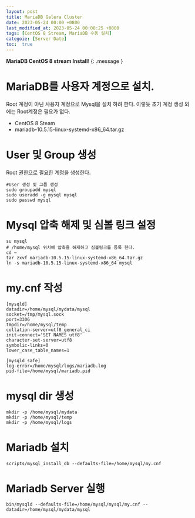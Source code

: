 ```yaml
---
layout: post
title: MariaDB Galera Cluster
date: 2023-05-24 00:00 +0800
last_modified_at: 2023-05-24 00:08:25 +0800
tags: [CentOS 8 Stream, MariaDB 수동 설치]
categoie: [Server Date]
toc:  true
---
```

**MariaDB CentOS 8 stream Install**!
{: .message }


# MariaDB를 사용자 계정으로 설치.

Root 계정이 아닌 사용자 계정으로 Mysql을 설치 하려 한다. 이렇듯 초기 계정 생성 외에는 Root계정은 필요가 없다.
 * CentOS 8 Steam
 * mariadb-10.5.15-linux-systemd-x86_64.tar.gz

# User 및 Group 생성
Root 권한으로 필요한 계정을 생성한다. 

```
#User 생성 및 그룹 생성
sudo groupadd mysql
sudo useradd -g mysql mysql
sudo passwd mysql
```

# Mysql 압축 해제 및 심볼 링크 설정

```
su mysql
# /home/mysql 위치에 압축을 해제하고 심볼링크를 등록 한다.
cd ~ 
tar zxvf mariadb-10.5.15-linux-systemd-x86_64.tar.gz
ln -s mariadb-10.5.15-linux-systemd-x86_64 mysql
```

#  my.cnf 작성

```
[mysqld]
datadir=/home/mysql/mydata/mysql
socket=/tmp/mysql.sock
port=3306
tmpdir=/home/mysql/temp
collation-server=utf8_general_ci
init-connect='SET NAMES utf8'
character-set-server=utf8
symbolic-links=0
lower_case_table_names=1

[mysqld_safe]
log-error=/home/mysql/logs/mariadb.log
pid-file=/home/mysql/mariadb.pid
```

# mysql dir 생성
```
mkdir -p /home/mysql/mydata
mkdir -p /home/mysql/temp
mkdir -p /home/mysql/logs
```

# Mariadb 설치

```
scripts/mysql_install_db --defaults-file=/home/mysql/my.cnf
```

# Mariadb Server 실행
```
bin/mysqld --defaults-file=/home/mysql/mysql/my.cnf --datadir=/home/mysql/mydata/mysql
```